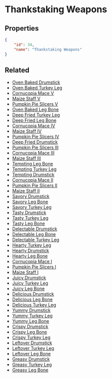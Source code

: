 # Thankstaking Weapons

<no description available>

## Properties

```json
{
    "id": 34,
    "name": "Thankstaking Weapons"
}
```

## Related

- [Oven Baked Drumstick](../items/12954-oven-baked-drumstick.md)
- [Oven Baked Turkey Leg](../items/12958-oven-baked-turkey-leg.md)
- [Cornucopia Mace V](../items/12959-cornucopia-mace-v.md)
- [Maize Staff V](../items/12960-maize-staff-v.md)
- [Pumpkin Pie Slicers V](../items/12961-pumpkin-pie-slicers-v.md)
- [Oven Baked Leg Bone](../items/12956-oven-baked-leg-bone.md)
- [Deep Fried Turkey Leg](../items/12957-deep-fried-turkey-leg.md)
- [Deep Fried Leg Bone](../items/12955-deep-fried-leg-bone.md)
- [Cornucopia Mace IV](../items/6184-cornucopia-mace-iv.md)
- [Maize Staff IV](../items/6185-maize-staff-iv.md)
- [Pumpkin Pie Slicers IV](../items/6186-pumpkin-pie-slicers-iv.md)
- [Deep Fried Drumstick](../items/12953-deep-fried-drumstick.md)
- [Pumpkin Pie Slicers III](../items/4583-pumpkin-pie-slicers-iii.md)
- [Cornucopia Mace III](../items/4574-cornucopia-mace-iii.md)
- [Maize Staff III](../items/4586-maize-staff-iii.md)
- [Tempting Leg Bone](../items/6181-tempting-leg-bone.md)
- [Tempting Turkey Leg](../items/6182-tempting-turkey-leg.md)
- [Tempting Drumstick](../items/6183-tempting-drumstick.md)
- [Cornucopia Mace II](../items/4575-cornucopia-mace-ii.md)
- [Pumpkin Pie Slicers II](../items/4584-pumpkin-pie-slicers-ii.md)
- [Maize Staff II](../items/4587-maize-staff-ii.md)
- [Savory Drumstick](../items/3228-savory-drumstick.md)
- [Savory Leg Bone](../items/3233-savory-leg-bone.md)
- [Savory Turkey Leg](../items/3238-savory-turkey-leg.md)
- [Tasty Drumstick](../items/2038-tasty-drumstick.md)
- [Tasty Turkey Leg](../items/2039-tasty-turkey-leg.md)
- [Tasty Leg Bone](../items/2040-tasty-leg-bone.md)
- [Delectable Drumstick](../items/3227-delectable-drumstick.md)
- [Delectable Leg Bone](../items/3232-delectable-leg-bone.md)
- [Delectable Turkey Leg](../items/3237-delectable-turkey-leg.md)
- [Hearty Turkey Leg](../items/3236-hearty-turkey-leg.md)
- [Hearty Drumstick](../items/3226-hearty-drumstick.md)
- [Hearty Leg Bone](../items/3231-hearty-leg-bone.md)
- [Cornucopia Mace I](../items/4576-cornucopia-mace-i.md)
- [Pumpkin Pie Slicers I](../items/4585-pumpkin-pie-slicers-i.md)
- [Maize Staff I](../items/4588-maize-staff-i.md)
- [Juicy Drumstick](../items/1274-juicy-drumstick.md)
- [Juicy Turkey Leg](../items/1275-juicy-turkey-leg.md)
- [Juicy Leg Bone](../items/1276-juicy-leg-bone.md)
- [Delicious Drumstick](../items/3225-delicious-drumstick.md)
- [Delicious Leg Bone](../items/3230-delicious-leg-bone.md)
- [Delicious Turkey Leg](../items/3235-delicious-turkey-leg.md)
- [Yummy Drumstick](../items/1271-yummy-drumstick.md)
- [Yummy Turkey Leg](../items/1272-yummy-turkey-leg.md)
- [Yummy Leg Bone](../items/1273-yummy-leg-bone.md)
- [Crispy Drumstick](../items/3224-crispy-drumstick.md)
- [Crispy Leg Bone](../items/3229-crispy-leg-bone.md)
- [Crispy Turkey Leg](../items/3234-crispy-turkey-leg.md)
- [Leftover Drumstick](../items/1268-leftover-drumstick.md)
- [Leftover Turkey Leg](../items/1269-leftover-turkey-leg.md)
- [Leftover Leg Bone](../items/1270-leftover-leg-bone.md)
- [Greasy Drumstick](../items/1265-greasy-drumstick.md)
- [Greasy Turkey Leg](../items/1266-greasy-turkey-leg.md)
- [Greasy Leg Bone](../items/1267-greasy-leg-bone.md)

